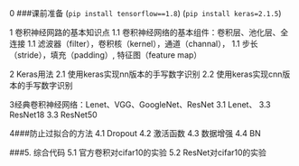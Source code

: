 
0 ###课前准备
(`pip install tensorflow==1.8`)
(`pip install keras=2.1.5`)

1 卷积神经网路的基本知识点
1.1 卷积神经网络的基本组件：卷积层、池化层、全连接
1.1 滤波器（filter），卷积核（kernel），通道（channal），
1.1 步长（stride），填充（padding）, 特征图（feature map）

2 Keras用法
2.1 使用keras实现nn版本的手写数字识别
2.2 使用keras实现cnn版本的手写数字识别

3经典卷积神经网络：Lenet、VGG、GoogleNet、ResNet
3.1 Lenet、
3.3 ResNet18
3.3 ResNet50

4###防止过拟合的方法
4.1 Dropout
4.2 激活函数
4.3 数据增强
4.4 BN 

###5. 综合代码
5.1 官方卷积对cifar10的实验
5.2 ResNet对cifar10的实验